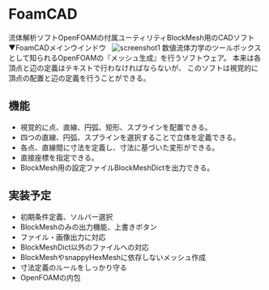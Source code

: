 # FoamCAD

流体解析ソフトOpenFOAMの付属ユーティリティBlockMesh用のCADソフト  
▼FoamCADメインウインドウ  
![screenshot1](https://github.com/hal1437/FoamCAD/blob/master/Resource/screenshot/screenshot1.png)
数値流体力学のツールボックスとして知られるOpenFOAMの『メッシュ生成』を行うソフトウェア。
本来は各頂点と辺の定義はテキストで行わなければならないが、
このソフトは視覚的に頂点の配置と辺の定義を行うことができる。

## 機能

+ 視覚的に点、直線、円弧、矩形、スプラインを配置できる。
+ 四つの直線、円弧、スプラインを選択することで立体を定義できる。
+ 各点、直線間に寸法を定義し、寸法に基づいた変形ができる。
+ 直接座標を指定できる。
+ BlockMesh用の設定ファイルBlockMeshDictを出力できる。

## 実装予定

+ 初期条件定義、ソルバー選択
+ BlockMeshのみの出力機能、上書きボタン
+ ファイル・画像出力に対応
+ BlockMeshDict以外のファイルへの対応
+ BlockMeshやsnappyHexMeshに依存しないメッシュ作成
+ 寸法定義のルールをしっかり守る
+ OpenFOAMの内包

